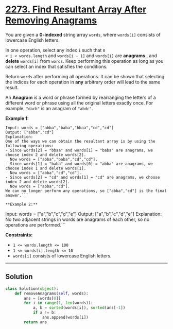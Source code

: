 # [2273. Find Resultant Array After Removing Anagrams](https://leetcode.com/problems/find-resultant-array-after-removing-anagrams/description/?envType=daily-question&envId=2025-10-11)

You are given a **0-indexed**  string array <code>words</code>, where <code>words[i]</code> consists of lowercase English letters.

In one operation, select any index <code>i</code> such that <code>0 < i < words.length</code> and <code>words[i - 1]</code> and <code>words[i]</code> are **anagrams** , and **delete**  <code>words[i]</code> from <code>words</code>. Keep performing this operation as long as you can select an index that satisfies the conditions.

Return <code>words</code> after performing all operations. It can be shown that selecting the indices for each operation in **any**  arbitrary order will lead to the same result.

An **Anagram**  is a word or phrase formed by rearranging the letters of a different word or phrase using all the original letters exactly once. For example, <code>"dacb"</code> is an anagram of <code>"abdc"</code>.

**Example 1:** 

```
Input: words = ["abba","baba","bbaa","cd","cd"]
Output: ["abba","cd"]
Explanation:
One of the ways we can obtain the resultant array is by using the following operations:
- Since words[2] = "bbaa" and words[1] = "baba" are anagrams, we choose index 2 and delete words[2].
  Now words = ["abba","baba","cd","cd"].
- Since words[1] = "baba" and words[0] = "abba" are anagrams, we choose index 1 and delete words[1].
  Now words = ["abba","cd","cd"].
- Since words[2] = "cd" and words[1] = "cd" are anagrams, we choose index 2 and delete words[2].
  Now words = ["abba","cd"].
We can no longer perform any operations, so ["abba","cd"] is the final answer.```

**Example 2:** 

```
Input: words = ["a","b","c","d","e"]
Output: ["a","b","c","d","e"]
Explanation:
No two adjacent strings in words are anagrams of each other, so no operations are performed.```

**Constraints:** 

- <code>1 <= words.length <= 100</code>
- <code>1 <= words[i].length <= 10</code>
- <code>words[i]</code> consists of lowercase English letters.

---

## Solution

```python
class Solution(object):
    def removeAnagrams(self, words):
        ans = [words[0]]
        for i in range(1, len(words)):
            a, b = sorted(words[i]), sorted(ans[-1])
            if a != b:
                ans.append(words[i])
        return ans
```